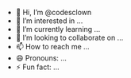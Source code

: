 - 👋 Hi, I’m @codesclown
- 👀 I’m interested in ...
- 🌱 I’m currently learning ...
- 💞️ I’m looking to collaborate on ...
- 📫 How to reach me ...
- 😄 Pronouns: ...
- ⚡ Fun fact: ...

<!---
codesclown/codesclown is a ✨ special ✨ repository because its `README.md` (this file) appears on your GitHub profile.
You can click the Preview link to take a look at your changes.
--->
